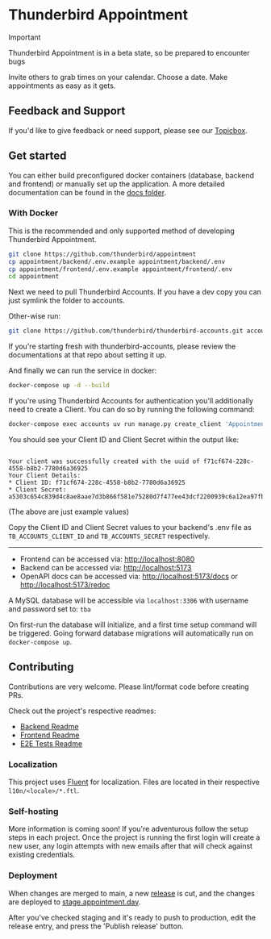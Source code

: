 # Thunderbird Appointment

> [!IMPORTANT]  
> Thunderbird Appointment is in a beta state, so be prepared to encounter bugs

Invite others to grab times on your calendar. Choose a date. Make appointments as easy as it gets.

## Feedback and Support

If you'd like to give feedback or need support, please see our [Topicbox](https://thunderbird.topicbox.com/groups/services).

## Get started

You can either build preconfigured docker containers (database, backend and frontend) or manually set up the application. A more detailed documentation can be found in the [docs folder](./docs/README.md).

### With Docker

This is the recommended and only supported method of developing Thunderbird Appointment.

```bash
git clone https://github.com/thunderbird/appointment
cp appointment/backend/.env.example appointment/backend/.env
cp appointment/frontend/.env.example appointment/frontend/.env
cd appointment
```

Next we need to pull Thunderbird Accounts. If you have a dev copy you can just symlink the folder to accounts. 

Other-wise run:

```bash
git clone https://github.com/thunderbird/thunderbird-accounts.git accounts
```

If you're starting fresh with thunderbird-accounts, please review the documentations at that repo about setting it up.

And finally we can run the service in docker:

```bash
docker-compose up -d --build
```

If you're using Thunderbird Accounts for authentication you'll additionally need to create a Client. You can do so by running the following command:

```bash
docker-compose exec accounts uv run manage.py create_client 'Appointment' 'dev contact' 'noreply@example.org' 'https://example.org' --env_type dev --env_redirect_url 'http://localhost:5173/auth/accounts/callback' --env_allowed_hostnames 'localhost:8080,accounts:8087'
```

You should see your Client ID and Client Secret within the output like:

```

Your client was successfully created with the uuid of f71cf674-228c-4558-b8b2-7780d6a36925
Your Client Details:
* Client ID: f71cf674-228c-4558-b8b2-7780d6a36925
* Client Secret: a5303c654c839d4c8ae8aae7d3b866f581e75280d7f477ee43dcf2200939c6a12ea97fbceda916c50e1136e1615f6e4e523e7a23e2282092b0f88d91c3898b91

```
(The above are just example values)

Copy the Client ID and Client Secret values to your backend's .env file as `TB_ACCOUNTS_CLIENT_ID` and `TB_ACCOUNTS_SECRET` respectively.

---

* Frontend can be accessed via: <http://localhost:8080>
* Backend can be accessed via: <http://localhost:5173>
* OpenAPI docs can be accessed via: <http://localhost:5173/docs> or <http://localhost:5173/redoc>

A MySQL database will be accessible via `localhost:3306` with username and password set to: `tba`

On first-run the database will initialize, and a first time setup command will be triggered. Going forward database migrations will automatically run on `docker-compose up`.

## Contributing

Contributions are very welcome. Please lint/format code before creating PRs.

Check out the project's respective readmes:

* [Backend Readme](backend/README.md)
* [Frontend Readme](frontend/README.md)
* [E2E Tests Readme](test/e2e/README.md)

### Localization

This project uses [Fluent](https://projectfluent.org/) for localization. Files are located in their respective `l10n/<locale>/*.ftl`.

### Self-hosting

More information is coming soon! If you're adventurous follow the setup steps in each project. Once the project is running the first login will create a new user, any login attempts with new emails after that will check against existing credentials.

### Deployment

When changes are merged to main, a new [release](https://github.com/thunderbird/appointment/releases/) is cut, and the changes are deployed to [stage.appointment.day](https://stage.appointment.day/).

After you've checked staging and it's ready to push to production, edit the release entry, and press the 'Publish release' button.
